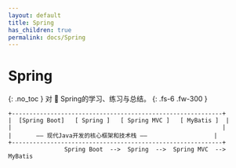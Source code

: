 ```yaml
---
layout: default
title: Spring 
has_children: true
permalink: docs/Spring
---
```


# Spring
{: .no_toc }
对 🌿 Spring的学习、练习与总结。
{: .fs-6 .fw-300 }
```text
+------------------------------------------------------------+
|  [Spring Boot]   [ Spring ]   [ Spring MVC ]   [ MyBatis ]  |
|                                                            |
|       —— 现代Java开发的核心框架和技术栈 ——                   |
+------------------------------------------------------------+
                Spring Boot  -->  Spring  -->  Spring MVC  -->  MyBatis
```